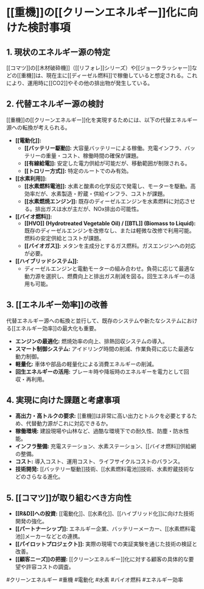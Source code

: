 # [[重機]]の[[クリーンエネルギー]]化に向けた検討事項

## 1. 現状のエネルギー源の特定

[[コマツ]]の[[木材破砕機]]（[[リフォレ]]シリーズ）や[[ジョークラッシャー]]などの[[重機]]は、現在主に[[ディーゼル燃料]]で稼働していると想定される。これにより、運用時に[[CO2]]やその他の排出物が発生している。

## 2. 代替エネルギー源の検討

[[重機]]の[[クリーンエネルギー]]化を実現するためには、以下の代替エネルギー源への転換が考えられる。

*   **[[電動化]]:**
    *   **[[バッテリー駆動]]:** 大容量バッテリーによる稼働。充電インフラ、バッテリーの重量・コスト、稼働時間の確保が課題。
    *   **[[有線給電]]:** 安定した電力供給が可能だが、移動範囲が制限される。
    *   **[[トロリー方式]]:** 特定のルートでのみ有効。
*   **[[水素利用]]:**
    *   **[[水素燃料電池]]:** 水素と酸素の化学反応で発電し、モーターを駆動。高効率だが、水素製造・貯蔵・供給インフラ、コストが課題。
    *   **[[水素燃焼エンジン]]:** 既存のディーゼルエンジンを水素燃料に対応させる。排出ガスは水が主だが、NOx排出の可能性。
*   **[[バイオ燃料]]:**
    *   **[[HVO]] (Hydrotreated Vegetable Oil) / [[BTL]] (Biomass to Liquid):** 既存のディーゼルエンジンを改修なし、または軽微な改修で利用可能。燃料の安定供給とコストが課題。
    *   **[[バイオガス]]:** メタンを主成分とするガス燃料。ガスエンジンへの対応が必要。
*   **[[ハイブリッドシステム]]:**
    *   ディーゼルエンジンと電動モーターの組み合わせ。負荷に応じて最適な動力源を選択し、燃費向上と排出ガス削減を図る。回生エネルギーの活用も可能。

## 3. [[エネルギー効率]]の改善

代替エネルギー源への転換と並行して、既存のシステムや新たなシステムにおける[[エネルギー効率]]の最大化も重要。

*   **エンジンの最適化:** 燃焼効率の向上、排熱回収システムの導入。
*   **スマート制御システム:** アイドリング時間の削減、作業負荷に応じた最適な動力制御。
*   **軽量化:** 車体や部品の軽量化による消費エネルギーの削減。
*   **回生エネルギーの活用:** ブレーキ時や降坂時のエネルギーを電力として回収・再利用。

## 4. 実現に向けた課題と考慮事項

*   **高出力・高トルクの要求:** [[重機]]は非常に高い出力とトルクを必要とするため、代替動力源がこれに対応できるか。
*   **稼働環境:** 建設現場や山林など、過酷な環境下での耐久性、防塵・防水性能。
*   **インフラ整備:** 充電ステーション、水素ステーション、[[バイオ燃料]]供給網の整備。
*   **コスト:** 導入コスト、運用コスト、ライフサイクルコストのバランス。
*   **技術開発:** [[バッテリー駆動]]技術、[[水素燃料電池]]技術、水素貯蔵技術などのさらなる進化。

## 5. [[コマツ]]が取り組むべき方向性

*   **[[R&D]]への投資:** [[電動化]]、[[水素化]]、[[ハイブリッド化]]に向けた技術開発の強化。
*   **[[パートナーシップ]]:** エネルギー企業、バッテリーメーカー、[[水素燃料電池]]メーカーなどとの連携。
*   **[[パイロットプロジェクト]]:** 実際の現場での実証実験を通じた技術の検証と改善。
*   **[[顧客ニーズ]]の把握:** [[クリーンエネルギー]]化に対する顧客の具体的な要望や許容コストの調査。

#クリーンエネルギー #重機 #電動化 #水素 #バイオ燃料 #エネルギー効率